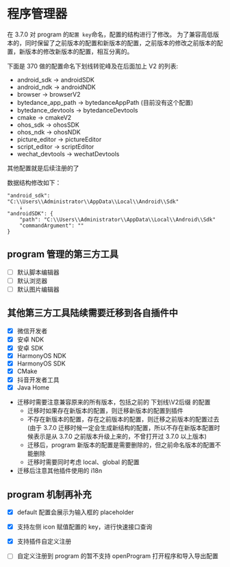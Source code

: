 # 程序管理器

在 3.7.0 对 program 的`配置 key`命名，配置的结构进行了修改。
为了兼容高低版本的，同时保留了之前版本的配置和新版本的配置，之前版本的修改之前版本的配置，新版本的修改新版本的配置，相互分离的。

下面是 370 做的配置命名下划线转驼峰及在后面加上 V2 的列表:

- android_sdk -> androidSDK
- android_ndk -> androidNDK
- browser -> browserV2
- bytedance_app_path -> bytedanceAppPath (目前没有这个配置)
- bytedance_devtools -> bytedanceDevtools
- cmake -> cmakeV2
- ohos_sdk -> ohosSDK
- ohos_ndk -> ohosNDK
- picture_editor -> pictureEditor
- script_editor -> scriptEditor
- wechat_devtools -> wechatDevtools

其他配置就是后续注册的了

数据结构修改如下：

```
"android_sdk": "C:\\Users\\Administrator\\AppData\\Local\\Android\\Sdk"
    ↓
"androidSDK": {
    "path": "C:\\Users\\Administrator\\AppData\\Local\\Android\\Sdk"
    "commandArgument": ""
}
```

## program 管理的第三方工具

- [ ] 默认脚本编辑器
- [ ] 默认浏览器
- [ ] 默认图片编辑器

## 其他第三方工具陆续需要迁移到各自插件中

- [x] 微信开发者
- [x] 安卓 NDK
- [x] 安卓 SDK
- [x] HarmonyOS NDK
- [x] HarmonyOS SDK
- [x] CMake
- [x] 抖音开发者工具
- [x] Java Home

- 迁移时需要注意兼容原来的所有版本，包括之前的 下划线\V2后缀 的配置
    - 迁移时如果存在新版本的配置，则迁移新版本的配置到插件
    - 不存在新版本的配置，存在之前版本的配置，则迁移之前版本的配置过去(由于 3.7.0 迁移时候一定会生成新结构的配置，所以不存在新版本配置时候表示是从 3.7.0 之前版本升级上来的，不曾打开过 3.7.0 以上版本)
    - 迁移后，program 新版本的配置是需要删除的，但之前命名版本的配置不能删除
    - 迁移时需要同时考虑 local、global 的配置
- 迁移后注意其他插件使用的 i18n

## program 机制再补充

- [x] default 配置会展示为输入框的 placeholder
- [x] 支持左侧 icon 赋值配置的 key，进行快速接口查询
- [x] 支持插件自定义注册
- [ ] 自定义注册到 program 的暂不支持 openProgram 打开程序和导入导出配置

